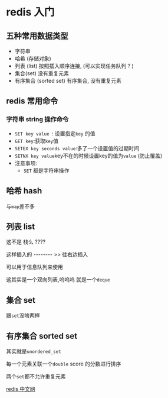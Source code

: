 # redis 入门

## 五种常用数据类型

- 字符串
- 哈希 (存储对象)
- 列表 (list) 按照插入顺序连接, (可以实现任务队列 ? )
- 集合(set) 没有重复元素
- 有序集合 (sorted set) 有序集合, 没有重复元素

## redis 常用命令

### 字符串 string 操作命令

- `SET key value `: 设置指定`key` 的值
- `GET key`:获取`key`值
- `SETEX key seconds value`:多了一个设置值的过期时间
- `SETNX key value`key不在的时候设置key的值为`value` (防止覆盖)
- 注意事项:
  - `SET` 都是字符串操作


## 哈希 hash 

与`map`差不多

## 列表 list

这不是 栈么 ????

这样插入的  -------- >> 往右边插入

可以用于信息队列来使用



这其实是一个双向列表,呜呜呜 就是一个`deque`

## 集合 set 

跟`set`没啥两样

## 有序集合 sorted set

其实就是`unordered_set`

每一个元素关联一个`double` score 的分数进行排序

两个`set`都不允许重复元素



[redis 中文网](http://www.redis.cn)



